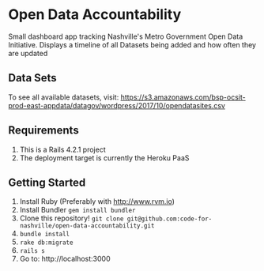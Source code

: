 # Open Data Accountability

Small dashboard app tracking Nashville's Metro Government Open Data Initiative.
Displays a timeline of all Datasets being added and how often they are updated

## Data Sets
To see all available datasets, visit:
https://s3.amazonaws.com/bsp-ocsit-prod-east-appdata/datagov/wordpress/2017/10/opendatasites.csv

## Requirements

1. This is a Rails 4.2.1 project
1. The deployment target is currently the Heroku PaaS

## Getting Started

1. Install Ruby (Preferably with http://www.rvm.io)
1. Install Bundler ```gem install bundler```
1. Clone this repository! ```git clone git@github.com:code-for-nashville/open-data-accountability.git```
1. ```bundle install```
1. ```rake db:migrate```
1. ```rails s```
1. Go to: http://localhost:3000
